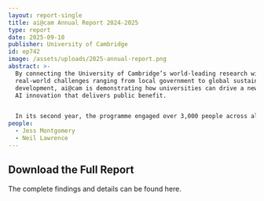 ```yaml
---
layout: report-single
title: ai@cam Annual Report 2024-2025
type: report
date: 2025-09-10
publisher: University of Cambridge
id: ep742
image: /assets/uploads/2025-annual-report.png
abstract: >-
  By connecting the University of Cambridge’s world-leading research with
  real-world challenges ranging from local government to global sustainable
  development, ai@cam is demonstrating how universities can drive a new wave of
  AI innovation that delivers public benefit. 


  In its second year, the programme engaged over 3,000 people across all six Schools, brought together researchers from 58 departments, generated more than £9M in funding proposals, and established Cambridge as a trusted voice in national AI policy.
people:
  - Jess Montgomery
  - Neil Lawrence
---
```

## Download the Full Report

The complete findings and details can be found here.